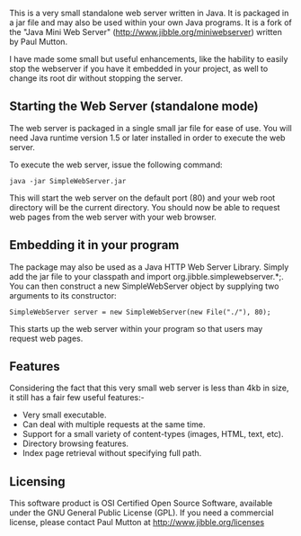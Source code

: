 This is a very small standalone web server written in Java. It is packaged in a jar file and may also be used within your own Java programs. It is a fork of the "Java Mini Web Server" (http://www.jibble.org/miniwebserver) written by Paul Mutton. 

I have made some small but useful enhancements, like the hability to easily stop the webserver if you have it embedded in your project, as well to change its root dir without stopping the server. 

## Starting the Web Server (standalone mode)
The web server is packaged in a single small jar file for ease of use. You will need Java runtime version 1.5 or later installed in order to execute the web server.

To execute the web server, issue the following command:

    java -jar SimpleWebServer.jar

This will start the web server on the default port (80) and your web root directory will be the current directory. You should now be able to request web pages from the web server with your web browser.

## Embedding it in your program
The package may also be used as a Java HTTP Web Server Library. Simply add the jar file to your classpath and import org.jibble.simplewebserver.*;. You can then construct a new SimpleWebServer object by supplying two arguments to its constructor:

    SimpleWebServer server = new SimpleWebServer(new File("./"), 80);

This starts up the web server within your program so that users may request web pages.

## Features
Considering the fact that this very small web server is less than 4kb in size, it still has a fair few useful features:-

* Very small executable.
* Can deal with multiple requests at the same time.
* Support for a small variety of content-types (images, HTML, text, etc).
* Directory browsing features.
* Index page retrieval without specifying full path.

## Licensing
This software product is OSI Certified Open Source Software, available under the GNU General Public License (GPL). If you need a commercial license, please contact Paul Mutton at http://www.jibble.org/licenses